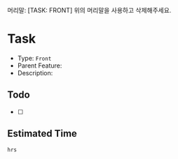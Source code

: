 머리말: [TASK: FRONT]
위의 머리말을 사용하고 삭제해주세요.

# Task

- Type: `Front`
- Parent Feature:
- Description:

## Todo

- [ ]

## Estimated Time

`hrs`
